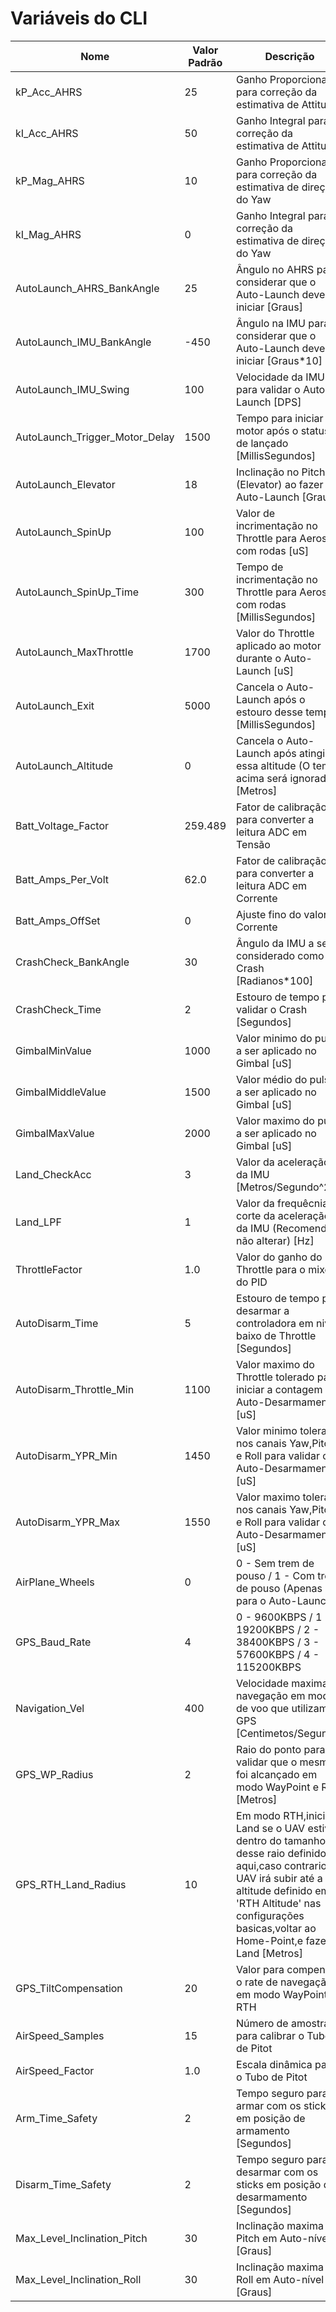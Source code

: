 # Variáveis do CLI

| Nome          | Valor Padrão  | Descrição |
| ------------- | ------------- | ----------- |
| kP_Acc_AHRS   | 25          | Ganho Proporcional para correção da estimativa de Attitude |
| kI_Acc_AHRS   | 50          | Ganho Integral para correção da estimativa de Attitude |
| kP_Mag_AHRS   | 10          | Ganho Proporcional para correção da estimativa de direção do Yaw |
| kI_Mag_AHRS   | 0          | Ganho Integral para correção da estimativa de direção do Yaw  |
| AutoLaunch_AHRS_BankAngle   | 25          | Ângulo no AHRS para considerar que o Auto-Launch deve iniciar [Graus] |
| AutoLaunch_IMU_BankAngle   | -450          | Ângulo na IMU para considerar que o Auto-Launch deve iniciar [Graus*10] |
| AutoLaunch_IMU_Swing   | 100          | Velocidade da IMU para validar o Auto-Launch [DPS] |
| AutoLaunch_Trigger_Motor_Delay   | 1500          | Tempo para iniciar o motor após o status de lançado [MillisSegundos] |
| AutoLaunch_Elevator   | 18          | Inclinação no Pitch (Elevator) ao fazer o Auto-Launch [Graus]  |
| AutoLaunch_SpinUp   | 100          | Valor de incrimentação no Throttle para Aeros com rodas [uS]  |
| AutoLaunch_SpinUp_Time   | 300          | Tempo de incrimentação no Throttle para Aeros com rodas [MillisSegundos]  |
| AutoLaunch_MaxThrottle   | 1700          | Valor do Throttle aplicado ao motor durante o Auto-Launch [uS]  |
| AutoLaunch_Exit   | 5000          | Cancela o Auto-Launch após o estouro desse tempo [MillisSegundos]  |
| AutoLaunch_Altitude   | 0          | Cancela o Auto-Launch após atingir essa altitude (O tempo acima será ignorado) [Metros]  |
| Batt_Voltage_Factor   | 259.489         | Fator de calibração para converter a leitura ADC em Tensão |
| Batt_Amps_Per_Volt   | 62.0         | Fator de calibração para converter a leitura ADC em Corrente |
| Batt_Amps_OffSet   | 0         | Ajuste fino do valor da Corrente |
| CrashCheck_BankAngle   | 30         | Ângulo da IMU a ser considerado como Crash [Radianos*100] |
| CrashCheck_Time   | 2         | Estouro de tempo para validar o Crash [Segundos] |
| GimbalMinValue   | 1000         | Valor minimo do pulso a ser aplicado no Gimbal [uS] |
| GimbalMiddleValue   | 1500         | Valor médio do pulso a ser aplicado no Gimbal [uS] |
| GimbalMaxValue   | 2000         | Valor maximo do pulso a ser aplicado no Gimbal [uS] |
| Land_CheckAcc   | 3         | Valor da aceleração da IMU [Metros/Segundo^2] |
| Land_LPF   | 1         | Valor da frequêcnia de corte da aceleração da IMU (Recomendo não alterar) [Hz] |
| ThrottleFactor   | 1.0         | Valor do ganho do Throttle para o mixer do PID |
| AutoDisarm_Time   | 5         | Estouro de tempo para desarmar a controladora em nivel baixo de Throttle [Segundos] |
| AutoDisarm_Throttle_Min   | 1100         | Valor maximo do Throttle tolerado para iniciar a contagem do Auto-Desarmamento [uS] |
| AutoDisarm_YPR_Min   | 1450         | Valor minimo tolerado nos canais Yaw,Pitch e Roll para validar o Auto-Desarmamento [uS] |
| AutoDisarm_YPR_Max   | 1550         | Valor maximo tolerado nos canais Yaw,Pitch e Roll para validar o Auto-Desarmamento [uS] |
| AirPlane_Wheels   | 0         | 0 - Sem trem de pouso / 1 - Com trem de pouso (Apenas para o Auto-Launch) |
| GPS_Baud_Rate   | 4         | 0 - 9600KBPS / 1 - 19200KBPS / 2 - 38400KBPS / 3 - 57600KBPS / 4 - 115200KBPS |
| Navigation_Vel   | 400        | Velocidade maxima de navegação em modos de voo que utilizam o GPS [Centimetos/Segundo] |
| GPS_WP_Radius   | 2         | Raio do ponto para validar que o mesmo foi alcançado em modo WayPoint e RTH [Metros] |
| GPS_RTH_Land_Radius   | 10         | Em modo RTH,inicia o Land se o UAV estiver dentro do tamanho desse raio definido aqui,caso contrario,o UAV irá subir até a altitude definido em 'RTH Altitude' nas configurações basicas,voltar ao Home-Point,e fazer o Land [Metros] |
| GPS_TiltCompensation   | 20         | Valor para compensar o rate de navegação em modo WayPoint e RTH |
| AirSpeed_Samples   | 15         | Número de amostras para calibrar o Tubo de Pitot |
| AirSpeed_Factor   | 1.0         | Escala dinâmica para o Tubo de Pitot |
| Arm_Time_Safety   | 2         | Tempo seguro para armar com os sticks em posição de armamento [Segundos] |
| Disarm_Time_Safety   | 2         | Tempo seguro para desarmar com os sticks em posição de desarmamento [Segundos] |
| Max_Level_Inclination_Pitch   | 30         | Inclinação maxima de Pitch em Auto-nível [Graus] |
| Max_Level_Inclination_Roll   | 30        | Inclinação maxima de Roll em Auto-nível [Graus] |